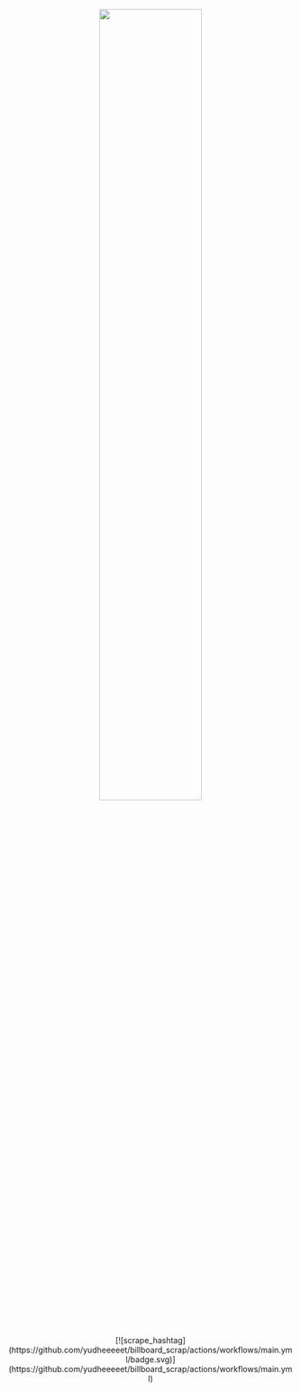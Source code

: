 <p align="center" width="80%">
    <img width="60%" src="https://akcdn.detik.net.id/visual/2024/05/06/drake-dan-kendrick-lamar_169.jpeg?w=650&q=90">
</p>

<div align="center">
[![scrape_hashtag](https://github.com/yudheeeeet/billboard_scrap/actions/workflows/main.yml/badge.svg)](https://github.com/yudheeeeet/billboard_scrap/actions/workflows/main.yml)
</div>
